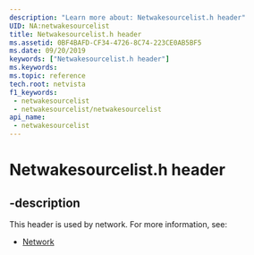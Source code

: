 ```yaml
---
description: "Learn more about: Netwakesourcelist.h header"
UID: NA:netwakesourcelist
title: Netwakesourcelist.h header
ms.assetid: 0BF4BAFD-CF34-4726-8C74-223CE0AB5BF5
ms.date: 09/20/2019
keywords: ["Netwakesourcelist.h header"]
ms.keywords: 
ms.topic: reference
tech.root: netvista
f1_keywords:
 - netwakesourcelist
 - netwakesourcelist/netwakesourcelist
api_name:
 - netwakesourcelist
---
```


# Netwakesourcelist.h header


## -description

This header is used by network. For more information, see:

- [Network](../_netvista/index.md)

